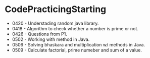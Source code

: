 # CodePracticingStarting

+ 0420 - Understading random java library.
+ 0418 - Algorithm to check whether a number is prime or not.
+ 0426 - Questions from P1.
+ 0502 - Working with method in Java.
+ 0506 - Solving bhaskara and multiplication w/ methods in Java.
+ 0509 - Calculate factorial, prime numeber and sum of a value.
